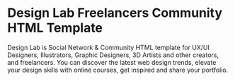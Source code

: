 # Design Lab Freelancers Community HTML Template
 Design Lab is Social Network & Community HTML template for UX/UI Designers, Illustrators, Graphic Designers, 3D Artists and other creators, and freelancers. You can discover the latest web design trends, elevate your design skills with online courses, get inspired and share your portfolio.
